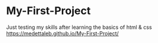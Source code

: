 # My-First-Project
Just testing my skills after learning the basics of html & css 
https://medettaleb.github.io/My-First-Project/
